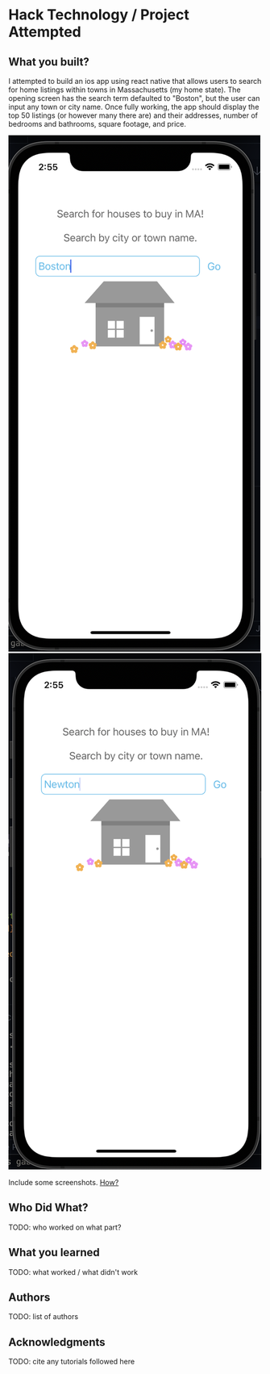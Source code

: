 # Hack Technology / Project Attempted


## What you built? 

I attempted to build an ios app using react native that allows users to search for home listings within towns in Massachusetts (my home state). The opening screen has the search term defaulted to "Boston", but the user can input any town or city name. Once fully working, the app should display the top 50 listings (or however many there are) and their addresses, number of bedrooms and bathrooms, square footage, and price.

![Landing](screenshots/landingScreen.png)
![Edited](screenshots/editedSearch.png)


Include some screenshots.
[How?](https://help.github.com/articles/about-readmes/#relative-links-and-image-paths-in-readme-files)

## Who Did What?

TODO: who worked on what part?

## What you learned

TODO: what worked / what didn't work

## Authors

TODO: list of authors

## Acknowledgments

TODO: cite any tutorials followed here
